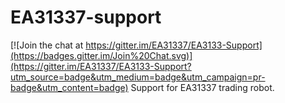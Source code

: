 # EA31337-support

[![Join the chat at https://gitter.im/EA31337/EA3133-Support](https://badges.gitter.im/Join%20Chat.svg)](https://gitter.im/EA31337/EA3133-Support?utm_source=badge&utm_medium=badge&utm_campaign=pr-badge&utm_content=badge)
Support for EA31337 trading robot.
